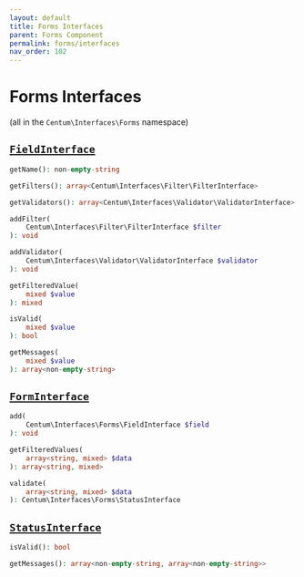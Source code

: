 ```yaml
---
layout: default
title: Forms Interfaces
parent: Forms Component
permalink: forms/interfaces
nav_order: 102
---
```




# Forms Interfaces

(all in the `Centum\Interfaces\Forms` namespace)



## [`FieldInterface`](https://github.com/SidRoberts/centum/blob/main/src/Interfaces/Forms/FieldInterface.php)

```php
getName(): non-empty-string
```

```php
getFilters(): array<Centum\Interfaces\Filter\FilterInterface>
```

```php
getValidators(): array<Centum\Interfaces\Validator\ValidatorInterface>
```

```php
addFilter(
    Centum\Interfaces\Filter\FilterInterface $filter
): void
```

```php
addValidator(
    Centum\Interfaces\Validator\ValidatorInterface $validator
): void
```

```php
getFilteredValue(
    mixed $value
): mixed
```

```php
isValid(
    mixed $value
): bool
```

```php
getMessages(
    mixed $value
): array<non-empty-string>
```



## [`FormInterface`](https://github.com/SidRoberts/centum/blob/main/src/Interfaces/Forms/FormInterface.php)

```php
add(
    Centum\Interfaces\Forms\FieldInterface $field
): void
```

```php
getFilteredValues(
    array<string, mixed> $data
): array<string, mixed>
```

```php
validate(
    array<string, mixed> $data
): Centum\Interfaces\Forms\StatusInterface
```



## [`StatusInterface`](https://github.com/SidRoberts/centum/blob/main/src/Interfaces/Forms/StatusInterface.php)

```php
isValid(): bool
```

```php
getMessages(): array<non-empty-string, array<non-empty-string>>
```
